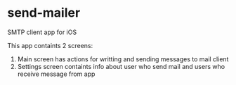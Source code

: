 # send-mailer
SMTP client app for iOS

This app containts 2 screens: 
1) Main screen has actions for writting and sending messages to mail client
2) Settings screen containts info about user who send mail and users who receive message from app
